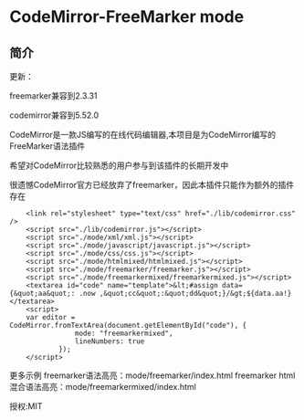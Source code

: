 # CodeMirror-FreeMarker mode

## 简介

更新：

freemarker兼容到2.3.31

codemirror兼容到5.52.0

CodeMirror是一款JS编写的在线代码编辑器,本项目是为CodeMirror编写的FreeMarker语法插件

希望对CodeMirror比较熟悉的用户参与到该插件的长期开发中

很遗憾CodeMirror官方已经放弃了freemarker，因此本插件只能作为额外的插件存在
```
    <link rel="stylesheet" type="text/css" href="./lib/codemirror.css" />
    <script src="./lib/codemirror.js"></script>
    <script src="./mode/xml/xml.js"></script>
    <script src="./mode/javascript/javascript.js"></script>
    <script src="./mode/css/css.js"></script>
    <script src="./mode/htmlmixed/htmlmixed.js"></script>
    <script src="./mode/freemarker/freemarker.js"></script>
    <script src="./mode/freemarkermixed/freemarkermixed.js"></script>
    <textarea id="code" name="template">&lt;#assign data={&quot;aa&quot;: .now ,&quot;cc&quot;:&quot;dd&quot;}/&gt;${data.aa!}</textarea>
    <script>
    var editor = CodeMirror.fromTextArea(document.getElementById("code"), {
				mode: "freemarkermixed",
				lineNumbers: true
			});
    </script>
```
更多示例
freemarker语法高亮：mode/freemarker/index.html
freemarker html混合语法高亮：mode/freemarkermixed/index.html

授权:MIT